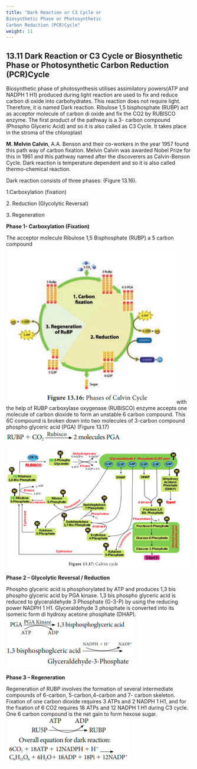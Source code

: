 ```yaml
---
title: "Dark Reaction or C3 Cycle or 
Biosynthetic Phase or Photosynthetic 
Carbon Reduction (PCR)Cycle"
weight: 11
---
```



## 13.11 Dark Reaction or C3 Cycle or Biosynthetic Phase or Photosynthetic Carbon Reduction (PCR)Cycle

Biosynthetic phase of photosynthesis utilises assimilatory powers(ATP and NADPH 1 H1) produced during light reaction are used to fix and reduce carbon di oxide into carbohydrates. This reaction does not require light. Therefore, it is named Dark reaction. Ribulose 1,5 bisphosphate (RUBP) act as acceptor molecule of carbon di oxide and fix the CO2 by RUBISCO enzyme. The first product of the pathway is a 3- carbon compound (Phospho Glyceric Acid) and so it is also called as C3 Cycle. It takes place in the stroma of the chloroplast

**M.  Melvin Calvin**, A.A. Benson and their co-workers in the year 1957 found this path way of carbon fixation. Melvin Calvin was awarded Nobel Prize for this in 1961 and this pathway named after the discoverers as Calvin-Benson Cycle. Dark reaction is temperature dependent and so it is also called thermo-chemical reaction. 

Dark reaction consists of three phases: (Figure 13.16).  

1\.Carboxylation (fixation)  

2\. Reduction (Glycolytic Reversal)  

3\. Regeneration

**Phase 1- Carboxylation (Fixation)** 

 The acceptor molecule Ribulose 1,5 Bisphosphate (RUBP) a 5 carbon compound 
 ![](image.7.PNG)
 with the help of RUBP carboxylase oxygenase (RUBISCO) enzyme accepts one molecule of carbon dioxide to form an unstable 6 carbon compound. This 6C compound is broken down into two molecules of 3-carbon compound phospho glyceric acid (PGA) (Figure 13.17) 
 ![](phase1.formula.PNG)

 ![](13.17.png)

 **Phase 2 – Glycolytic Reversal / Reduction** 

 Phospho glyceric acid is phosphorylated by ATP and produces 1,3 bis phospho glyceric acid by PGA kinase. 1,3 bis phospho glyceric acid is reduced to glyceraldehyde 3 Phosphate (G-3-P) by using the reducing power NADPH 1 H1. Glyceraldehyde 3 phosphate is converted into its isomeric form di hydroxy acetone phosphate (DHAP). 
 ![](phase2.formula.PNG)

 **Phase 3 – Regeneration** 

 Regeneration of RUBP involves the formation of several intermediate compounds of 6-carbon, 5-carbon,4-carbon and 7- carbon skeleton. Fixation of one carbon dioxide requires 3 ATPs and 2 NADPH 1 H1, and for the fixation of 6 CO2 requires 18 ATPs and 12 NADPH 1 H1 during C3 cycle. One 6 carbon compound is the net gain to form hexose sugar. 
 ![](phase3.formula.PNG)
 